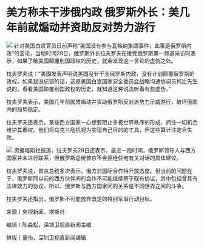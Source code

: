 

# 美方称未干涉俄内政 俄罗斯外长：美几年前就煽动并资助反对势力游行

![](https://inews.gtimg.com/om_bt/Oy4jyyRFck5u2bopsxH8MSGnv19jgPRvqHs81hohIbcosAA/1000)
针对美国白宫官员日前声称“美国没有参与瓦格纳集团事件，此事是俄罗斯内政”的言论，当地时间28日，俄罗斯外长拉夫罗夫在接受俄罗斯第一频道采访时表示，如果了解美国颠覆别国政权的历史，就会发现这一言论的虚伪之处。

拉夫罗夫说：“美国发表声明说美国没有干涉俄罗斯内政，没有计划颠覆俄罗斯的政权。如果我没记错的话，这是美国白宫国家安全委员会战略沟通协调员柯比先生说的，看看美国颠覆别国政权的历史，就知道这种说法听着有些虚伪。”

拉夫罗夫表示，美国几年前就曾煽动并资助俄罗斯反对派势力示威游行，破坏俄国内的局势稳定。

拉夫罗夫还表示，某些西方国家一心想要阻止多极世界秩序的形成，抓住一切机会维护其霸权。他们将乌克兰危机视为实现自己目的的工具，但这些算计注定会失败。

![](https://inews.gtimg.com/om_bt/OeTHwGiVka8z9gPyi7Qv8gvGfImyna7H_UVASSdQsL_YkAA/1000)
另据塔斯社报道，拉夫罗夫28日还表示，最近一段时间，俄罗斯领导人与西方国家并未进行联系，但俄罗斯总统普京不会拒绝任何有关对话的具体建议。

拉夫罗夫说，普京总统多次表示，俄方对国际合作持开放态度。但当前的问题在于，俄罗斯同以前的西方伙伴间的合作不可能继续基于既有协议，其中包括曾具有法律效力的协议。所以，俄罗斯与西方国家间的关系是不同世界之间的斗争。

拉夫罗夫还指出，俄罗斯不可能放弃既定的特别军事行动目标。

来源丨央视新闻、塔斯社

编辑丨陈淼松，深圳卫视直新闻主编

排版丨董怡，深圳卫视直新闻编辑

